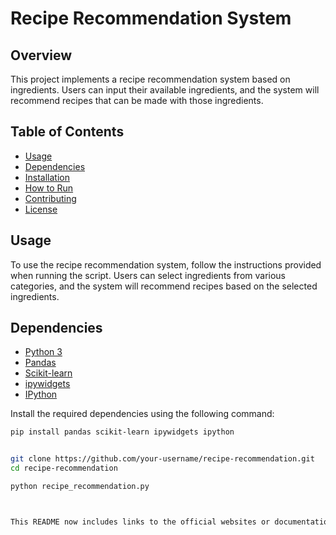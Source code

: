# Recipe Recommendation System

## Overview

This project implements a recipe recommendation system based on ingredients. Users can input their available ingredients, and the system will recommend recipes that can be made with those ingredients.

## Table of Contents

- [Usage](#usage)
- [Dependencies](#dependencies)
- [Installation](#installation)
- [How to Run](#how-to-run)
- [Contributing](#contributing)
- [License](#license)

## Usage

To use the recipe recommendation system, follow the instructions provided when running the script. Users can select ingredients from various categories, and the system will recommend recipes based on the selected ingredients.

## Dependencies

- [Python 3](https://www.python.org/downloads/)
- [Pandas](https://pandas.pydata.org/)
- [Scikit-learn](https://scikit-learn.org/stable/)
- [ipywidgets](https://ipywidgets.readthedocs.io/en/stable/)
- [IPython](https://ipython.org/)

Install the required dependencies using the following command:

```bash
pip install pandas scikit-learn ipywidgets ipython


git clone https://github.com/your-username/recipe-recommendation.git
cd recipe-recommendation

python recipe_recommendation.py



This README now includes links to the official websites or documentation pages for each library and provides a command to install the required dependencies. Replace "your-username" in the repository URL with your actual GitHub username, and remember to include a license file (e.g., LICENSE) in your repository, updating the License section accordingly.
